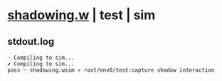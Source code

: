 # [shadowing.w](../../../../examples/tests/valid/shadowing.w) | test | sim

## stdout.log
```log
- Compiling to sim...
✔ Compiling to sim...
pass ─ shadowing.wsim » root/env0/test:capture shadow interaction
```

